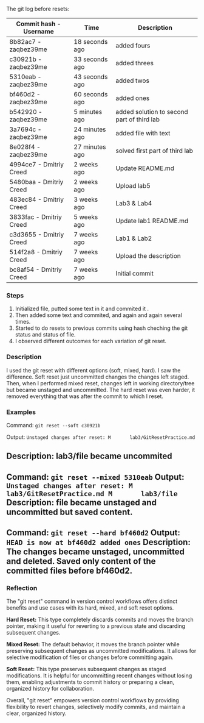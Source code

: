 The git log before resets:

| Commit hash - Username | Time              | Description                                |
|------------------------|-------------------|--------------------------------------------|
| 8b82ac7 - zaqbez39me   | 18 seconds ago    | added fours                                |
| c30921b - zaqbez39me   | 33 seconds ago    | added threes                               |
| 5310eab - zaqbez39me   | 43 seconds ago    | added twos                                 |
| bf460d2 - zaqbez39me   | 60 seconds ago    | added ones                                 |
| b542920 - zaqbez39me   | 5 minutes ago     | added solution to second part of third lab |
| 3a7694c - zaqbez39me   | 24 minutes ago    | added file with text                       |
| 8e028f4 - zaqbez39me   | 27 minutes ago    | solved first part of third lab             |
| 4994ce7 - Dmitriy Creed| 2 weeks ago       | Update README.md                           |
| 5480baa - Dmitriy Creed| 2 weeks ago       | Upload lab5                               |
| 483ec84 - Dmitriy Creed| 3 weeks ago       | Lab3 & Lab4                               |
| 3833fac - Dmitriy Creed| 5 weeks ago       | Update lab1 README.md                      |
| c3d3655 - Dmitriy Creed| 7 weeks ago       | Lab1 & Lab2                               |
| 514f2a8 - Dmitriy Creed| 7 weeks ago       | Upload the description                     |
| bc8af54 - Dmitriy Creed| 7 weeks ago       | Initial commit                             |

### Steps

1. Initialized file, putted some text in it and commited it .
2. Then added some text and commited, and again and again several
   times.
3. Started to do resets to previous commits using hash cheching the git status and status of file.
4. I observed different outcomes for each variation of git reset.

### Description

I used the git reset with different options (soft, mixed, hard). I saw the difference. Soft reset just uncommitted
changes the changes left staged. Then, when I performed mixed reset, changes left in working directory/tree but became
unstaged and uncommitted. The hard reset was even harder, it removed everything that was after the commit to which I
reset.

### Examples

Command:
`git reset --soft c30921b`

Output:
`Unstaged changes after reset:
M       lab3/GitResetPractice.md`

Description:
lab3/file became uncommited
---
Command:
`git reset --mixed 5310eab`
Output:
`Unstaged changes after reset:
M       lab3/GitResetPractice.md
M       lab3/file`
Description:
file became unstaged and uncommitted but saved content.
---
Command:
`git reset --hard bf460d2`
Output:
`HEAD is now at bf460d2 added ones`
Description:
The changes became unstaged, uncommitted and deleted. Saved only content of the committed files before bf460d2.
---

### Reflection

The "git reset" command in version control workflows offers distinct benefits and use cases with its hard, mixed, and
soft reset options.

**Hard Reset:** This type completely discards commits and moves the branch pointer, making it useful for reverting to a
previous state and discarding subsequent changes.

**Mixed Reset:** The default behavior, it moves the branch pointer while preserving subsequent changes as uncommitted
modifications. It allows for selective modification of files or changes before committing again.

**Soft Reset:** This type preserves subsequent changes as staged modifications. It is helpful for uncommitting recent
changes without losing them, enabling adjustments to commit history or preparing a clean, organized history for
collaboration.

Overall, "git reset" empowers version control workflows by providing flexibility to revert changes, selectively modify
commits, and maintain a clear, organized history.
